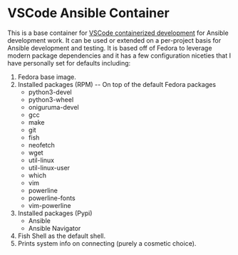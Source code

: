 # VSCode Ansible Container

This is a base container for [VSCode containerized development](https://code.visualstudio.com/docs/remote/containers) for Ansible development work.  It can be used or extended on a per-project basis for Ansible development and testing.  It is based off of Fedora to leverage modern package dependencies and it has a few configuration niceties that I have personally set for defaults including:

1. Fedora base image.
2. Installed packages (RPM) -- On top of the default Fedora packages
   * python3-devel 
   * python3-wheel 
   * oniguruma-devel 
   * gcc 
   * make 
   * git 
   * fish 
   * neofetch 
   * wget 
   * util-linux 
   * util-linux-user 
   * which 
   * vim 
   * powerline 
   * powerline-fonts 
   * vim-powerline
3. Installed packages (Pypi)
   * Ansible
   * Ansible Navigator
4. Fish Shell as the default shell.
5. Prints system info on connecting (purely a cosmetic choice).